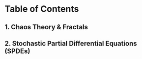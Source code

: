 # Table of Contents

## 1. Chaos Theory & Fractals

## 2.  Stochastic Partial Differential Equations (SPDEs)

